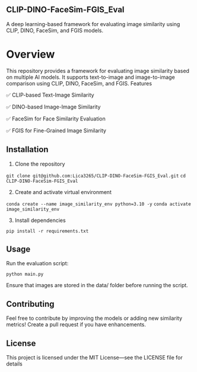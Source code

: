 ## CLIP-DINO-FaceSim-FGIS_Eval


A deep learning-based framework for evaluating image similarity using CLIP, DINO, FaceSim, and FGIS models.

# Overview

This repository provides a framework for evaluating image similarity based on multiple AI models. It supports text-to-image and image-to-image comparison using CLIP, DINO, FaceSim, and FGIS.
Features

✅ CLIP-based Text-Image Similarity

✅ DINO-based Image-Image Similarity

✅ FaceSim for Face Similarity Evaluation

✅ FGIS for Fine-Grained Image Similarity


## Installation
1. Clone the repository

```git clone git@github.com:Lica3265/CLIP-DINO-FaceSim-FGIS_Eval.git```
```cd CLIP-DINO-FaceSim-FGIS_Eval```


2. Create and activate virtual environment

```conda create --name image_similarity_env python=3.10 -y```
```conda activate image_similarity_env```


3. Install dependencies

```pip install -r requirements.txt```



## Usage
Run the evaluation script:

```python main.py```


Ensure that images are stored in the data/ folder before running the script.

## Contributing
Feel free to contribute by improving the models or adding new similarity metrics! Create a pull request if you have enhancements.

## License
This project is licensed under the MIT License—see the LICENSE file for details
